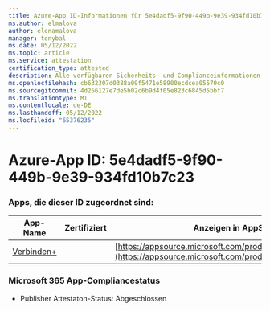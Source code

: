 ```yaml
---
title: Azure-App ID-Informationen für 5e4dadf5-9f90-449b-9e39-934fd10b7c23
ms.author: elmalova
author: elenamalova
manager: tonybal
ms.date: 05/12/2022
ms.topic: article
ms.service: attestation
certification_type: attested
description: Alle verfügbaren Sicherheits- und Complianceinformationen für 5e4dadf5-9f90-449b-9e39-934fd10b7c23.
ms.openlocfilehash: cb632307d0388a09f5471e58900ecdcea05570c0
ms.sourcegitcommit: 4d256127e7de5b02c6b9d4f05e823c6845d5bbf7
ms.translationtype: MT
ms.contentlocale: de-DE
ms.lasthandoff: 05/12/2022
ms.locfileid: "65376235"
---
```

# <a name="azure-app-id-5e4dadf5-9f90-449b-9e39-934fd10b7c23"></a>Azure-App ID: 5e4dadf5-9f90-449b-9e39-934fd10b7c23


### <a name="apps-associated-with-this-id"></a>Apps, die dieser ID zugeordnet sind:
| **App-Name** | **Zertifiziert** | **Anzeigen in AppSource** |
|--------------|---------------|-----------------------|
| [Verbinden+](../forward/WA200002611.md) |  | [https://appsource.microsoft.com/product/office/WA200002611](https://appsource.microsoft.com/product/office/WA200002611) |

### <a name="microsoft-365-app-compliance-status"></a>Microsoft 365 App-Compliancestatus
- Publisher Attestaton-Status: Abgeschlossen
